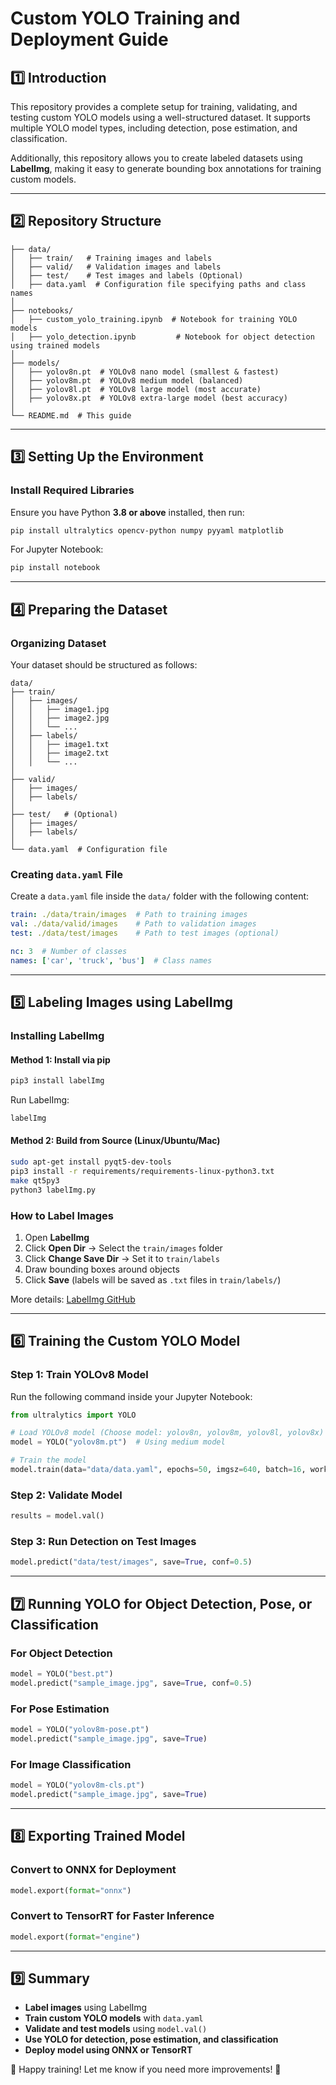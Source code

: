 # Custom YOLO Training and Deployment Guide

## 1️⃣ Introduction
This repository provides a complete setup for training, validating, and testing custom YOLO models using a well-structured dataset. It supports multiple YOLO model types, including detection, pose estimation, and classification.

Additionally, this repository allows you to create labeled datasets using **LabelImg**, making it easy to generate bounding box annotations for training custom models.

---

## 2️⃣ Repository Structure
```
├── data/
│   ├── train/   # Training images and labels
│   ├── valid/   # Validation images and labels
│   ├── test/    # Test images and labels (Optional)
│   ├── data.yaml  # Configuration file specifying paths and class names
│
├── notebooks/
│   ├── custom_yolo_training.ipynb  # Notebook for training YOLO models
│   ├── yolo_detection.ipynb         # Notebook for object detection using trained models
│
├── models/
│   ├── yolov8n.pt  # YOLOv8 nano model (smallest & fastest)
│   ├── yolov8m.pt  # YOLOv8 medium model (balanced)
│   ├── yolov8l.pt  # YOLOv8 large model (most accurate)
│   ├── yolov8x.pt  # YOLOv8 extra-large model (best accuracy)
│
└── README.md  # This guide
```

---

## 3️⃣ Setting Up the Environment

### **Install Required Libraries**
Ensure you have Python **3.8 or above** installed, then run:
```bash
pip install ultralytics opencv-python numpy pyyaml matplotlib
```

For Jupyter Notebook:
```bash
pip install notebook
```

---

## 4️⃣ Preparing the Dataset

### **Organizing Dataset**
Your dataset should be structured as follows:
```
data/
├── train/
│   ├── images/
│   │   ├── image1.jpg
│   │   ├── image2.jpg
│   │   └── ...
│   ├── labels/
│   │   ├── image1.txt
│   │   ├── image2.txt
│   │   └── ...
│
├── valid/
│   ├── images/
│   ├── labels/
│
├── test/   # (Optional)
│   ├── images/
│   ├── labels/
│
└── data.yaml  # Configuration file
```

### **Creating `data.yaml` File**
Create a `data.yaml` file inside the `data/` folder with the following content:
```yaml
train: ./data/train/images  # Path to training images
val: ./data/valid/images    # Path to validation images
test: ./data/test/images    # Path to test images (optional)

nc: 3  # Number of classes
names: ['car', 'truck', 'bus']  # Class names
```

---

## 5️⃣ Labeling Images using LabelImg

### **Installing LabelImg**

#### **Method 1: Install via pip**
```bash
pip3 install labelImg
```
Run LabelImg:
```bash
labelImg
```

#### **Method 2: Build from Source (Linux/Ubuntu/Mac)**
```bash
sudo apt-get install pyqt5-dev-tools
pip3 install -r requirements/requirements-linux-python3.txt
make qt5py3
python3 labelImg.py
```

### **How to Label Images**
1. Open **LabelImg**
2. Click **Open Dir** → Select the `train/images` folder
3. Click **Change Save Dir** → Set it to `train/labels`
4. Draw bounding boxes around objects
5. Click **Save** (labels will be saved as `.txt` files in `train/labels/`)

More details: [LabelImg GitHub](https://github.com/HumanSignal/labelImg)

---

## 6️⃣ Training the Custom YOLO Model

### **Step 1: Train YOLOv8 Model**
Run the following command inside your Jupyter Notebook:
```python
from ultralytics import YOLO

# Load YOLOv8 model (Choose model: yolov8n, yolov8m, yolov8l, yolov8x)
model = YOLO("yolov8m.pt")  # Using medium model

# Train the model
model.train(data="data/data.yaml", epochs=50, imgsz=640, batch=16, workers=4)
```

### **Step 2: Validate Model**
```python
results = model.val()
```

### **Step 3: Run Detection on Test Images**
```python
model.predict("data/test/images", save=True, conf=0.5)
```

---

## 7️⃣ Running YOLO for Object Detection, Pose, or Classification

### **For Object Detection**
```python
model = YOLO("best.pt")
model.predict("sample_image.jpg", save=True, conf=0.5)
```

### **For Pose Estimation**
```python
model = YOLO("yolov8m-pose.pt")
model.predict("sample_image.jpg", save=True)
```

### **For Image Classification**
```python
model = YOLO("yolov8m-cls.pt")
model.predict("sample_image.jpg", save=True)
```

---

## 8️⃣ Exporting Trained Model

### **Convert to ONNX for Deployment**
```python
model.export(format="onnx")
```

### **Convert to TensorRT for Faster Inference**
```python
model.export(format="engine")
```

---

## 9️⃣ Summary
- **Label images** using LabelImg
- **Train custom YOLO models** with `data.yaml`
- **Validate and test models** using `model.val()`
- **Use YOLO for detection, pose estimation, and classification**
- **Deploy model using ONNX or TensorRT**

🚀 Happy training! Let me know if you need more improvements! 🎯

